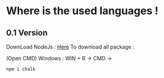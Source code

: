 # Where is the used languages !


<h2>0.1 Version</h2>

DownLoad NodeJs : <a href="https://nodejs.org/en/download/">Here</a>
To download all package :

(Open CMD)
Windows :
WIN + R -> CMD ->
```
npm i chalk
```



